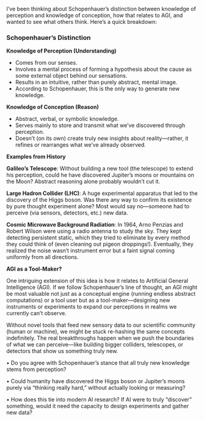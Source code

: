 I’ve been thinking about Schopenhauer’s distinction between knowledge of perception and knowledge of conception, how that relates to AGI, and wanted to see what others think. Here’s a quick breakdown:

### Schopenhauer’s Distinction

**Knowledge of Perception (Understanding)**
- Comes from our senses.
- Involves a mental process of forming a hypothesis about the cause as some external object behind our sensations.
- Results in an intuitive, rather than purely abstract, mental image.
- According to Schopenhauer, this is the only way to generate new knowledge.


**Knowledge of Conception (Reason)**
- Abstract, verbal, or symbolic knowledge.
- Serves mainly to store and transmit what we’ve discovered through perception.
- Doesn’t (on its own) create truly new insights about reality—rather, it refines or rearranges what we’ve already observed.


**Examples from History**

**Galileo’s Telescope**: Without building a new tool (the telescope) to extend his perception, could he have discovered Jupiter’s moons or mountains on the Moon? Abstract reasoning alone probably wouldn’t cut it.

**Large Hadron Collider (LHC)**: A huge experimental apparatus that led to the discovery of the Higgs boson. Was there any way to confirm its existence by pure thought experiment alone? Most would say no—someone had to perceive (via sensors, detectors, etc.) new data.

**Cosmic Microwave Background Radiation**: In 1964, Arno Penzias and Robert Wilson were using a radio antenna to study the sky. They kept detecting persistent static, which they tried to eliminate by every method they could think of (even cleaning out pigeon droppings!). Eventually, they realized the noise wasn’t instrument error but a faint signal coming uniformly from all directions.

**AGI as a Tool-Maker?**

One intriguing extension of this idea is how it relates to Artificial General Intelligence (AGI). If we follow Schopenhauer’s line of thought, an AGI might be most valuable not just as a conceptual engine (running endless abstract computations) or a tool user but as a tool-maker—designing new instruments or experiments to expand our perceptions in realms we currently can’t observe.

Without novel tools that feed new sensory data to our scientific community (human or machine), we might be stuck re-hashing the same concepts indefinitely. The real breakthroughs happen when we push the boundaries of what we can perceive—like building bigger colliders, telescopes, or detectors that show us something truly new.

• Do you agree with Schopenhauer’s stance that all truly new knowledge stems from perception?

• Could humanity have discovered the Higgs boson or Jupiter’s moons purely via “thinking really hard,” without actually looking or measuring?

• How does this tie into modern AI research? If AI were to truly “discover” something, would it need the capacity to design experiments and gather new data?

